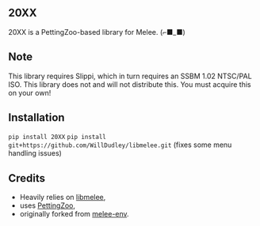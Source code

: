 20XX
---

20XX is a PettingZoo-based library for Melee. (⌐■_■)

## Note
This library requires Slippi, which in turn requires an SSBM 1.02 NTSC/PAL ISO. This library does not and will not distribute this. You must acquire this on your own!

## Installation
`pip install 20XX`
`pip install git+https://github.com/WillDudley/libmelee.git`  (fixes some menu handling issues)

## Credits
- Heavily relies on [libmelee](https://github.com/altf4/libmelee),
- uses [PettingZoo](https://pettingzoo.farama.org),
- originally forked from [melee-env](https://github.com/davidtjones/melee-env).
